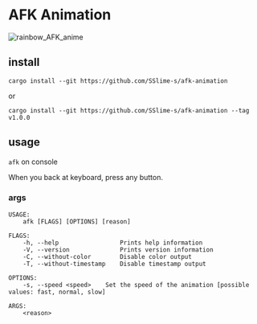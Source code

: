 # AFK Animation
![rainbow_AFK_anime](https://user-images.githubusercontent.com/62363188/135102021-bf9f885e-035a-4229-aab7-8b2f42b69213.gif)
## install
`cargo install --git https://github.com/SSlime-s/afk-animation`

or

`cargo install --git https://github.com/SSlime-s/afk-animation --tag v1.0.0`

## usage
`afk` on console

When you back at keyboard, press any button.

### args
```
USAGE:
    afk [FLAGS] [OPTIONS] [reason]

FLAGS:
    -h, --help                 Prints help information
    -V, --version              Prints version information
    -C, --without-color        Disable color output
    -T, --without-timestamp    Disable timestamp output

OPTIONS:
    -s, --speed <speed>    Set the speed of the animation [possible values: fast, normal, slow]

ARGS:
    <reason>
```
